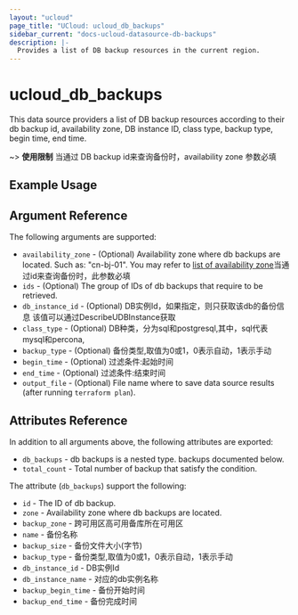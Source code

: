 ```yaml
---
layout: "ucloud"
page_title: "UCloud: ucloud_db_backups"
sidebar_current: "docs-ucloud-datasource-db-backups"
description: |-
  Provides a list of DB backup resources in the current region.
---
```


# ucloud_db_backups

This data source providers a list of DB backup resources according to their db backup id, availability zone, DB instance ID, class type, backup type, begin time, end time.

~> **使用限制** 当通过 DB backup id来查询备份时，availability zone 参数必填

## Example Usage

## Argument Reference

The following arguments are supported:

* `availability_zone` - (Optional) Availability zone where db backups are located. Such as: "cn-bj-01". You may refer to [list of availability zone](https://docs.ucloud.cn/api/summary/regionlist)当通过id来查询备份时，此参数必填
* `ids` - (Optional) The group of IDs of db backups that require to be retrieved.
* `db_instance_id` - (Optional) DB实例Id，如果指定，则只获取该db的备份信息 该值可以通过DescribeUDBInstance获取
* `class_type` - (Optional) DB种类，分为sql和postgresql,其中，sql代表mysql和percona,
* `backup_type` - (Optional) 备份类型,取值为0或1，0表示自动，1表示手动
* `begin_time` - (Optional) 过滤条件:起始时间
* `end_time` - (Optional) 过滤条件:结束时间
* `output_file` - (Optional) File name where to save data source results (after running `terraform plan`).

## Attributes Reference

In addition to all arguments above, the following attributes are exported:

* `db_backups` - db backups is a nested type. backups documented below.
* `total_count` - Total number of backup that satisfy the condition.

The attribute (`db_backups`) support the following:

* `id` - The ID of db backup.
* `zone` - Availability zone where db backups are located.
* `backup_zone` - 跨可用区高可用备库所在可用区
* `name` - 备份名称
* `backup_size` - 备份文件大小(字节)
* `backup_type` - 备份类型,取值为0或1，0表示自动，1表示手动
* `db_instance_id` - DB实例Id
* `db_instance_name` - 	对应的db实例名称
* `backup_begin_time` - 备份开始时间
* `backup_end_time` - 备份完成时间